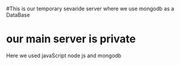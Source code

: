 #This is our temporary sevaride server where we use mongodb as a DataBase
# our main server is private
Here we used javaScript node js and mongodb
